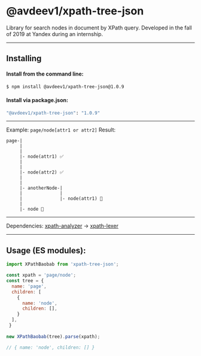 # @avdeev1/xpath-tree-json
Library for search nodes in document by XPath query.
Developed in the fall of 2019 at Yandex during an internship.

---

## Installing

#### Install from the command line:
```bash
$ npm install @avdeev1/xpath-tree-json@1.0.9
```

#### Install via package.json:
```bash
"@avdeev1/xpath-tree-json": "1.0.9"
```

---

Example: `page/node[attr1 or attr2]`
Result: 
```
page-|
     |
     |
     |- node(attr1) ✅
     |
     |
     |- node(attr2) ✅
     |
     |
     |- anotherNode-|
     |              |
     |              |- node(attr1) 🚫
     |
     |- node 🚫
```

---

Dependencies: [xpath-analyzer](https://github.com/badeball/xpath-analyzer#readme) -> [xpath-lexer](https://github.com/badeball/xpath-lexer#readme)

---

## Usage (ES modules):
```js
import XPathBaobab from 'xpath-tree-json';

const xpath = 'page/node';
const tree = {
  name: 'page',
  children: [
    {
      name: 'node',
      children: [],
    }
  ],
 }
 
new XPathBaobab(tree).parse(xpath);

// { name: 'node', children: [] }
```
